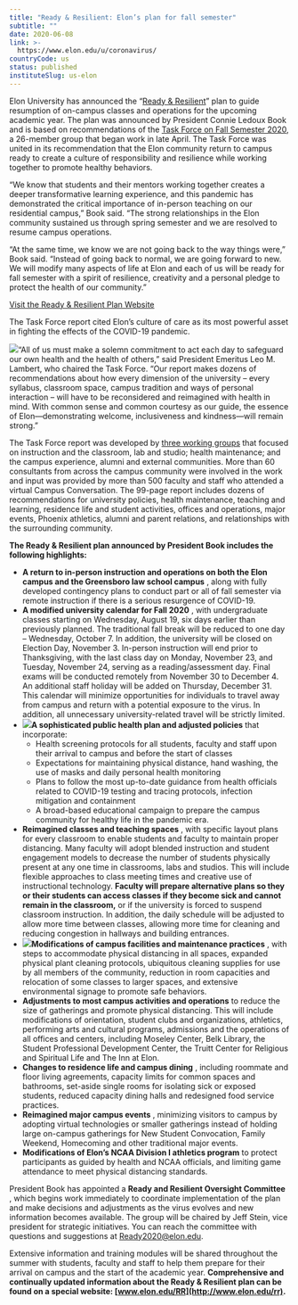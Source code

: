 ```yaml
---
title: "Ready & Resilient: Elon’s plan for fall semester"
subtitle: ""
date: 2020-06-08
link: >-
  https://www.elon.edu/u/coronavirus/
countryCode: us
status: published
instituteSlug: us-elon
---
```

Elon University has announced the “[Ready & Resilient](http://www.elon.edu/rr)” plan to guide resumption of on-campus classes and operations for the upcoming academic year. The plan was announced by President Connie Ledoux Book and is based on recommendations of the [Task Force on Fall Semester 2020](https://www.elon.edu/u/task-force-fall-2020/), a 26-member group that began work in late April. The Task Force was united in its recommendation that the Elon community return to campus ready to create a culture of responsibility and resilience while working together to promote healthy behaviors.

“We know that students and their mentors working together creates a deeper transformative learning experience, and this pandemic has demonstrated the critical importance of in-person teaching on our residential campus,” Book said. “The strong relationships in the Elon community sustained us through spring semester and we are resolved to resume campus operations.

“At the same time, we know we are not going back to the way things were,” Book said. “Instead of going back to normal, we are going forward to new. We will modify many aspects of life at Elon and each of us will be ready for fall semester with a spirit of resilience, creativity and a personal pledge to protect the health of our community.”

[Visit the Ready & Resilient Plan Website](http://www.elon.edu/rr)

The Task Force report cited Elon’s culture of care as its most powerful asset in fighting the effects of the COVID-19 pandemic.

![](https://www.elon.edu/u/news/wp-content/uploads/sites/74/2020/06/Screen-Shot-2020-06-05-at-5.38.54-PM-240x312.png)“All of us must make a solemn commitment to act each day to safeguard our own health and the health of others,” said President Emeritus Leo M. Lambert, who chaired the Task Force. “Our report makes dozens of recommendations about how every dimension of the university – every syllabus, classroom space, campus tradition and ways of personal interaction – will have to be reconsidered and reimagined with health in mind. With common sense and common courtesy as our guide, the essence of Elon—demonstrating welcome, inclusiveness and kindness—will remain strong.”

The Task Force report was developed by [three working groups](https://www.elon.edu/u/task-force-fall-2020/working-groups/) that focused on instruction and the classroom, lab and studio; health maintenance; and the campus experience, alumni and external communities. More than 60 consultants from across the campus community were involved in the work and input was provided by more than 500 faculty and staff who attended a virtual Campus Conversation. The 99-page report includes dozens of recommendations for university policies, health maintenance, teaching and learning, residence life and student activities, offices and operations, major events, Phoenix athletics, alumni and parent relations, and relationships with the surrounding community.

 **The Ready & Resilient plan announced by President Book includes the following highlights:**

  * **A return to in-person instruction and operations on both the Elon campus and the Greensboro law school campus** , along with fully developed contingency plans to conduct part or all of fall semester via remote instruction if there is a serious resurgence of COVID-19.
  * **A modified university calendar for Fall 2020** , with undergraduate classes starting on Wednesday, August 19, six days earlier than previously planned. The traditional fall break will be reduced to one day – Wednesday, October 7. In addition, the university will be closed on Election Day, November 3. In-person instruction will end prior to Thanksgiving, with the last class day on Monday, November 23, and Tuesday, November 24, serving as a reading/assessment day. Final exams will be conducted remotely from November 30 to December 4. An additional staff holiday will be added on Thursday, December 31. This calendar will minimize opportunities for individuals to travel away from campus and return with a potential exposure to the virus. In addition, all unnecessary university-related travel will be strictly limited.
  * **![](https://www.elon.edu/u/news/wp-content/uploads/sites/74/2020/06/Screen-Shot-2020-06-05-at-5.46.43-PM-240x288.png)A sophisticated public health plan and adjusted policies** that incorporate: 
    * Health screening protocols for all students, faculty and staff upon their arrival to campus and before the start of classes
    * Expectations for maintaining physical distance, hand washing, the use of masks and daily personal health monitoring
    * Plans to follow the most up-to-date guidance from health officials related to COVID-19 testing and tracing protocols, infection mitigation and containment
    * A broad-based educational campaign to prepare the campus community for healthy life in the pandemic era.
  * **Reimagined classes and teaching spaces** , with specific layout plans for every classroom to enable students and faculty to maintain proper distancing. Many faculty will adopt blended instruction and student engagement models to decrease the number of students physically present at any one time in classrooms, labs and studios. This will include flexible approaches to class meeting times and creative use of instructional technology. **Faculty will prepare alternative plans so they or their students can access classes if they become sick and cannot remain in the classroom,** or if the university is forced to suspend classroom instruction. In addition, the daily schedule will be adjusted to allow more time between classes, allowing more time for cleaning and reducing congestion in hallways and building entrances.
  * **![](https://www.elon.edu/u/news/wp-content/uploads/sites/74/2020/06/Screen-Shot-2020-06-05-at-5.40.16-PM-240x276.png)Modifications of campus facilities and maintenance practices** , with steps to accommodate physical distancing in all spaces, expanded physical plant cleaning protocols, ubiquitous cleaning supplies for use by all members of the community, reduction in room capacities and relocation of some classes to larger spaces, and extensive environmental signage to promote safe behaviors.
  * **Adjustments to most campus activities and operations** to reduce the size of gatherings and promote physical distancing. This will include modifications of orientation, student clubs and organizations, athletics, performing arts and cultural programs, admissions and the operations of all offices and centers, including Moseley Center, Belk Library, the Student Professional Development Center, the Truitt Center for Religious and Spiritual Life and The Inn at Elon.
  * **Changes to residence life and campus dining** , including roommate and floor living agreements, capacity limits for common spaces and bathrooms, set-aside single rooms for isolating sick or exposed students, reduced capacity dining halls and redesigned food service practices.
  * **Reimagined major campus events** , minimizing visitors to campus by adopting virtual technologies or smaller gatherings instead of holding large on-campus gatherings for New Student Convocation, Family Weekend, Homecoming and other traditional major events.
  * **Modifications of Elon’s NCAA Division I athletics program** to protect participants as guided by health and NCAA officials, and limiting game attendance to meet physical distancing standards.



President Book has appointed a **Ready and Resilient Oversight Committee** , which begins work immediately to coordinate implementation of the plan and make decisions and adjustments as the virus evolves and new information becomes available. The group will be chaired by Jeff Stein, vice president for strategic initiatives. You can reach the committee with questions and suggestions at [Ready2020@elon.edu](mailto:Ready2020@elon.edu).

Extensive information and training modules will be shared throughout the summer with students, faculty and staff to help them prepare for their arrival on campus and the start of the academic year. **Comprehensive and continually updated information about the Ready & Resilient plan can be found on a special website: [www.elon.edu/RR](http://www.elon.edu/rr).**
